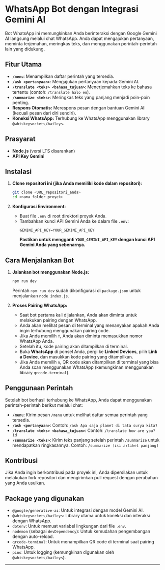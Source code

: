 # WhatsApp Bot dengan Integrasi Gemini AI

Bot WhatsApp ini memungkinkan Anda berinteraksi dengan Google Gemini AI langsung melalui chat WhatsApp. Anda dapat mengajukan pertanyaan, meminta terjemahan, meringkas teks, dan menggunakan perintah-perintah lain yang didukung.

## Fitur Utama

* **`/menu`**: Menampilkan daftar perintah yang tersedia.
* **`/ask <pertanyaan>`**: Mengajukan pertanyaan kepada Gemini AI.
* **`/translate <teks> <bahasa_tujuan>`**: Menerjemahkan teks ke bahasa tertentu (contoh: `/translate halo en`).
* **`/summarize <teks>`**: Meringkas teks yang panjang menjadi poin-poin penting.
* **Respons Otomatis:** Merespons pesan dengan bantuan Gemini AI (kecuali pesan dari diri sendiri).
* **Koneksi WhatsApp:** Terhubung ke WhatsApp menggunakan library `@whiskeysockets/baileys`.

## Prasyarat

* **Node.js** (versi LTS disarankan)
* **API Key Gemini**

## Instalasi

1.  **Clone repositori ini (jika Anda memiliki kode dalam repositori):**
    ```bash
    git clone <URL_repositori_anda>
    cd <nama_folder_proyek>
    ```

2.  **Konfigurasi Environment:**
    * Buat file `.env` di root direktori proyek Anda.
    * Tambahkan kunci API Gemini Anda ke dalam file `.env`:
        ```dotenv
        GEMINI_API_KEY=YOUR_GEMINI_API_KEY
        ```
        **Pastikan untuk mengganti `YOUR_GEMINI_API_KEY` dengan kunci API Gemini Anda yang sebenarnya.**

## Cara Menjalankan Bot

1.  **Jalankan bot menggunakan Node.js:**
    ```bash
    npm run dev
    ```
    Perintah `npm run dev` sudah dikonfigurasi di `package.json` untuk menjalankan `node index.js`.

2.  **Proses Pairing WhatsApp:**
    * Saat bot pertama kali dijalankan, Anda akan diminta untuk melakukan pairing dengan WhatsApp.
    * Anda akan melihat pesan di terminal yang menanyakan apakah Anda ingin terhubung menggunakan pairing code.
    * Jika Anda memilih `Y`, Anda akan diminta memasukkan nomor WhatsApp Anda.
    * Setelah itu, kode pairing akan ditampilkan di terminal.
    * Buka **WhatsApp** di ponsel Anda, pergi ke **Linked Devices**, pilih **Link a Device**, dan masukkan kode pairing yang ditampilkan.
    * Jika Anda memilih `n`, QR code akan ditampilkan di terminal yang bisa Anda scan menggunakan WhatsApp (kemungkinan menggunakan library `qrcode-terminal`).

## Penggunaan Perintah

Setelah bot berhasil terhubung ke WhatsApp, Anda dapat menggunakan perintah-perintah berikut melalui chat:

* **`/menu`**: Kirim pesan `/menu` untuk melihat daftar semua perintah yang tersedia.
* **`/ask <pertanyaan>`**: Contoh: `/ask Apa saja planet di tata surya kita?`
* **`/translate <teks> <bahasa_tujuan>`**: Contoh: `/translate how are you? id`
* **`/summarize <teks>`**: Kirim teks panjang setelah perintah `/summarize` untuk mendapatkan ringkasannya. Contoh: `/summarize [isi artikel panjang]`


## Kontribusi

Jika Anda ingin berkontribusi pada proyek ini, Anda dipersilakan untuk melakukan fork repositori dan mengirimkan pull request dengan perubahan yang Anda usulkan.

## Package yang digunakan

* `@google/generative-ai`: Untuk integrasi dengan model Gemini AI.
* `@whiskeysockets/baileys`: Library utama untuk koneksi dan interaksi dengan WhatsApp.
* `dotenv`: Untuk memuat variabel lingkungan dari file `.env`.
* `nodemon` (sebagai `devDependency`): Untuk kemudahan pengembangan dengan auto-reload.
* `qrcode-terminal`: Untuk menampilkan QR code di terminal saat pairing WhatsApp.
* `pino`: Untuk logging (kemungkinan digunakan oleh `@whiskeysockets/baileys`).

---

